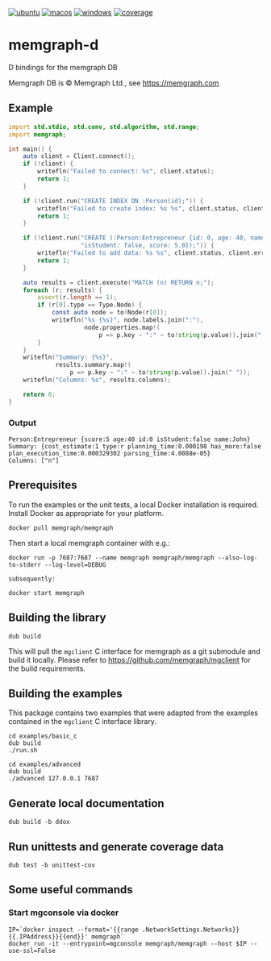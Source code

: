 [![ubuntu](https://github.com/sinisa-susnjar/memgraph-d/actions/workflows/ubuntu.yml/badge.svg)](https://github.com/sinisa-susnjar/memgraph-d/actions/workflows/ubuntu.yml) [![macos](https://github.com/sinisa-susnjar/memgraph-d/actions/workflows/macos.yml/badge.svg)](https://github.com/sinisa-susnjar/memgraph-d/actions/workflows/macos.yml) [![windows](https://github.com/sinisa-susnjar/memgraph-d/actions/workflows/windows.yml/badge.svg)](https://github.com/sinisa-susnjar/memgraph-d/actions/workflows/windows.yml) [![coverage](https://codecov.io/gh/sinisa-susnjar/memgraph-d/branch/main/graph/badge.svg?token=ILY7NOAXDF)](https://codecov.io/gh/sinisa-susnjar/memgraph-d)

# memgraph-d

D bindings for the memgraph DB

Memgraph DB is &copy; Memgraph Ltd., see https://memgraph.com

## Example
```d
import std.stdio, std.conv, std.algorithm, std.range;
import memgraph;

int main() {
    auto client = Client.connect();
    if (!client) {
        writefln("Failed to connect: %s", client.status);
        return 1;
    }

    if (!client.run("CREATE INDEX ON :Person(id);")) {
        writefln("Failed to create index: %s %s", client.status, client.error);
        return 1;
    }

    if (!client.run("CREATE (:Person:Entrepreneur {id: 0, age: 40, name: 'John', " ~
                    "isStudent: false, score: 5.0});")) {
        writefln("Failed to add data: %s %s", client.status, client.error);
        return 1;
    }

    auto results = client.execute("MATCH (n) RETURN n;");
    foreach (r; results) {
        assert(r.length == 1);
        if (r[0].type == Type.Node) {
            const auto node = to!Node(r[0]);
            writefln("%s {%s}", node.labels.join(":"),
                     node.properties.map!(
                         p => p.key ~ ":" ~ to!string(p.value)).join(" "));
        }
    }
    writefln("Summary: {%s}",
             results.summary.map!(
                 p => p.key ~ ":" ~ to!string(p.value)).join(" "));
    writefln("Columns: %s", results.columns);

    return 0;
}
```

### Output

```
Person:Entrepreneur {score:5 age:40 id:0 isStudent:false name:John}
Summary: {cost_estimate:1 type:r planning_time:0.000198 has_more:false plan_execution_time:0.000329302 parsing_time:4.0088e-05}
Columns: ["n"]
```

## Prerequisites

To run the examples or the unit tests, a local Docker installation is required. Install Docker as appropriate for your platform.

    docker pull memgraph/memgraph

Then start a local memgraph container with e.g.:

    docker run -p 7687:7687 --name memgraph memgraph/memgraph --also-log-to-stderr --log-level=DEBUG

	subsequently:

	docker start memgraph

## Building the library

    dub build

This will pull the `mgclient` C interface for memgraph as a git submodule and build it locally.
Please refer to https://github.com/memgraph/mgclient for the build requirements.

## Building the examples

This package contains two examples that were adapted from the examples contained in the `mgclient` C interface library.

    cd examples/basic_c
    dub build
    ./run.sh

    cd examples/advanced
    dub build
    ./advanced 127.0.0.1 7687

## Generate local documentation

    dub build -b ddox

## Run unittests and generate coverage data

    dub test -b unittest-cov

## Some useful commands

### Start mgconsole via docker

    IP=`docker inspect --format='{{range .NetworkSettings.Networks}}{{.IPAddress}}{{end}}' memgraph`
    docker run -it --entrypoint=mgconsole memgraph/memgraph --host $IP --use-ssl=False

